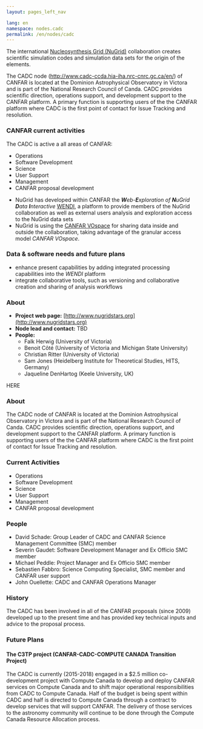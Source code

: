 ```yaml
---
layout: pages_left_nav

lang: en
namespace: nodes.cadc
permalink: /en/nodes/cadc
---
```


<!-- Content start -->

The international [Nucleosynthesis Grid (NuGrid)](http://www.nugridstars.org) collaboration creates scientific simulation codes and simulation data sets for the origin of the elements. 

The CADC node (http://www.cadc-ccda.hia-iha.nrc-cnrc.gc.ca/en/) of CANFAR is located at the Dominion Astrophysical Observatory in Victora and is part of the National Research Council of Canda. CADC provides scientific direction, operations support, and development support to the CANFAR platform. A primary function is supporting users of the the CANFAR platform where CADC is the first point of contact for Issue Tracking and resolution.



### CANFAR current activities

The CADC is active a all areas of CANFAR:

<ul>
  <li>Operations</li>
  <li>Software Development</li>
  <li>Science</li>
  <li>User Support</li>
  <li>Management</li>
  <li>CANFAR proposal development</li>
</ul>



* NuGrid has developed within CANFAR the _**W**eb-**E**xploration of **N**uGrid **D**ata **I**nteractive_ [WENDI](http://wendi.nugridstars.org), a platform to provide members of the NuGrid collaboration as well as external users analysis and exploration access to the NuGrid data sets
* NuGrid is using the [CANFAR VOspace](http://data.nugridstars.org) for sharing data inside and outside the collaboration, taking advantage of the granular access model _CANFAR VOspace_.

### Data & software needs and future plans
* enhance present capabilities by adding integrated processing capabilities into the _WENDI_ platform
* integrate collaborative tools, such as versioning and collaborative creation and sharing of analysis workflows


### About

* **Project web page:** [http://www.nugridstars.org](http://www.nugridstars.org)
* **Node lead and contact:** TBD
* **People:**
  * Falk Herwig (University of Victoria)
  * Benoit Côté (University of Victoria and Michigan State University)
  * Christian Ritter (University of Victoria)
  * Sam Jones (Heidelberg Institute for Theoretical Studies, HITS, Germany)
  * Jaqueline DenHartog (Keele University, UK)



HERE
<h3> About </h3>

The CADC node of CANFAR is located at the Dominion Astrophysical Observatory in Victora and is part of the National Research Council of Canda. CADC provides scientific direction, operations support, and development support to the CANFAR platform. A primary function is supporting users of the the CANFAR platform where CADC is the first point of contact for Issue Tracking and resolution.

<h3> Current Activities </h3>

<ul>
  <li>Operations</li>
  <li>Software Development</li>
  <li>Science</li>
  <li>User Support</li>
  <li>Management</li>
  <li>CANFAR proposal development</li>
</ul>

<h3>People</h3>
<ul>
  <li>David Schade: Group Leader of CADC and CANFAR Science Management Committee (SMC) member</li>
  <li>Severin Gaudet: Software Development Manager and Ex Officio SMC member</li>
  <li>Michael Peddle: Project Manager and Ex Officio SMC member</li>
  <li>Sebastien Fabbro: Science Computing Specialist, SMC member and CANFAR user support</li>
  <li>John Ouellette: CADC and CANFAR Operations Manager</li>
</ul>

<h3>History</h3>

The CADC has been involved in all of the CANFAR proposals (since 2009) developed up to the present time and has provided key technical inputs and advice to the proposal process.

<h3>Future Plans</h3>

<h4>The C3TP project (CANFAR-CADC-COMPUTE CANADA Transition Project)</h4>

The CADC is currently (2015-2018) engaged in a $2.5 million co-development project with Compute Canada to develop and deploy CANFAR services on Compute Canada and to shift major operational responsibilities from CADC to Compute Canada. Half of the budget is being spent within CADC and half is directed to Compute Canada through a contract to develop services that will support CANFAR. The delivery of those services to the astronomy community will continue to be done through the Compute Canada Resource Allocation process.


<!-- Content end -->
